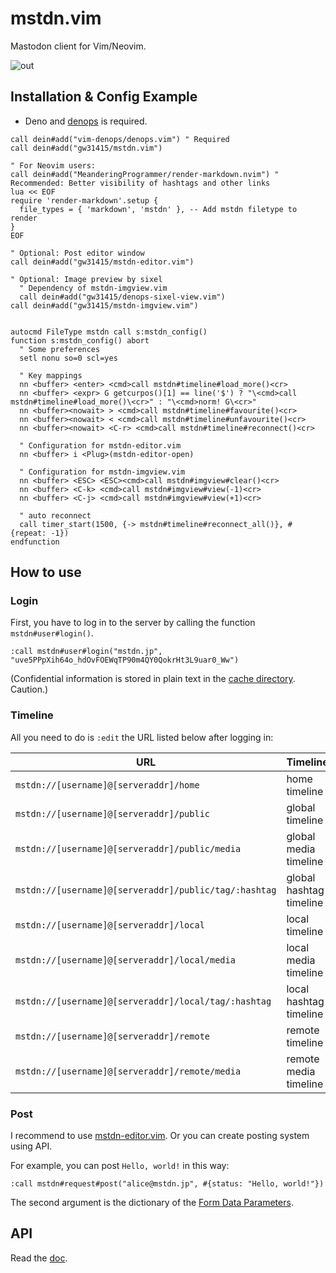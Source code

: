 # mstdn.vim

Mastodon client for Vim/Neovim.

![out](https://github.com/gw31415/mstdn.vim/assets/24710985/fd1b5df0-44cb-4b32-b83a-f756d493d7f7)

## Installation & Config Example

- Deno and [denops](https://github.com/vim-denops/denops.vim) is required.

```vim
call dein#add("vim-denops/denops.vim") " Required
call dein#add("gw31415/mstdn.vim")

" For Neovim users:
call dein#add("MeanderingProgrammer/render-markdown.nvim") " Recommended: Better visibility of hashtags and other links
lua << EOF
require 'render-markdown'.setup {
  file_types = { 'markdown', 'mstdn' }, -- Add mstdn filetype to render
}
EOF

" Optional: Post editor window
call dein#add("gw31415/mstdn-editor.vim")

" Optional: Image preview by sixel
  " Dependency of mstdn-imgview.vim
  call dein#add("gw31415/denops-sixel-view.vim")
call dein#add("gw31415/mstdn-imgview.vim")


autocmd FileType mstdn call s:mstdn_config()
function s:mstdn_config() abort
  " Some preferences
  setl nonu so=0 scl=yes

  " Key mappings
  nn <buffer> <enter> <cmd>call mstdn#timeline#load_more()<cr>
  nn <buffer> <expr> G getcurpos()[1] == line('$') ? "\<cmd>call mstdn#timeline#load_more()\<cr>" : "\<cmd>norm! G\<cr>"
  nn <buffer><nowait> > <cmd>call mstdn#timeline#favourite()<cr>
  nn <buffer><nowait> < <cmd>call mstdn#timeline#unfavourite()<cr>
  nn <buffer><nowait> <C-r> <cmd>call mstdn#timeline#reconnect()<cr>

  " Configuration for mstdn-editor.vim
  nn <buffer> i <Plug>(mstdn-editor-open)

  " Configuration for mstdn-imgview.vim
  nn <buffer> <ESC> <ESC><cmd>call mstdn#imgview#clear()<cr>
  nn <buffer> <C-k> <cmd>call mstdn#imgview#view(-1)<cr>
  nn <buffer> <C-j> <cmd>call mstdn#imgview#view(+1)<cr>

  " auto reconnect
  call timer_start(1500, {-> mstdn#timeline#reconnect_all()}, #{repeat: -1})
endfunction
```

## How to use

### Login

First, you have to log in to the server by calling the function
`mstdn#user#login()`.

```vim
:call mstdn#user#login("mstdn.jp", "uve5PPpXih64o_hdOvFOEWqTP90m4QY0QokrHt3L9uar0_Ww")
```

(Confidential information is stored in plain text in the
[cache directory](https://deno.land/x/dir@1.5.2/cache_dir/mod.ts). Caution.)

### Timeline

All you need to do is `:edit` the URL listed below after logging in:

| URL                                                   | Timeline                |
| ----------------------------------------------------- | ----------------------- |
| `mstdn://[username]@[serveraddr]/home`                | home timeline           |
| `mstdn://[username]@[serveraddr]/public`              | global timeline         |
| `mstdn://[username]@[serveraddr]/public/media`        | global media timeline   |
| `mstdn://[username]@[serveraddr]/public/tag/:hashtag` | global hashtag timeline |
| `mstdn://[username]@[serveraddr]/local`               | local timeline          |
| `mstdn://[username]@[serveraddr]/local/media`         | local media timeline    |
| `mstdn://[username]@[serveraddr]/local/tag/:hashtag`  | local hashtag timeline  |
| `mstdn://[username]@[serveraddr]/remote`              | remote timeline         |
| `mstdn://[username]@[serveraddr]/remote/media`        | remote media timeline   |

### Post

I recommend to use
[mstdn-editor.vim](https://github.com/gw31415/mstdn-editor.vim). Or you can
create posting system using API.

For example, you can post `Hello, world!` in this way:

```vim
:call mstdn#request#post("alice@mstdn.jp", #{status: "Hello, world!"})
```

The second argument is the dictionary of the
[Form Data Parameters](https://docs.joinmastodon.org/methods/statuses/#form-data-parameters).

## API

Read the [doc](./doc/mstdn.txt).
